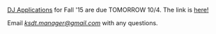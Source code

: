 [DJ Applications](http://goo.gl/forms/6O5Dslq7r3) for Fall '15 are due TOMORROW 10/4. The link is [here!](http://goo.gl/forms/6O5Dslq7r3)

Email *ksdt.manager@gmail.com* with any questions.
